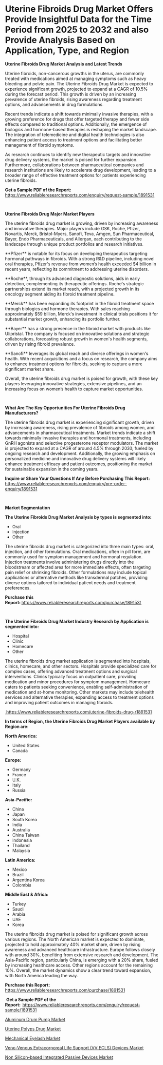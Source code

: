<p><h1>Uterine Fibroids Drug Market Offers Provide Insightful Data for the Time Period from 2025 to 2032 and also Provide Analysis Based on Application, Type, and Region</h1></p><p><strong>Uterine Fibroids Drug Market Analysis and Latest Trends</strong></p>
<p><p>Uterine fibroids, non-cancerous growths in the uterus, are commonly treated with medications aimed at managing symptoms such as heavy bleeding and pelvic pain. The Uterine Fibroids Drug Market is expected to experience significant growth, projected to expand at a CAGR of 10.5% during the forecast period. This growth is driven by an increasing prevalence of uterine fibroids, rising awareness regarding treatment options, and advancements in drug formulations.</p><p>Recent trends indicate a shift towards minimally invasive therapies, with a growing preference for drugs that offer targeted therapy and fewer side effects compared to traditional options. Additionally, the emergence of biologics and hormone-based therapies is reshaping the market landscape. The integration of telemedicine and digital health technologies is also enhancing patient access to treatment options and facilitating better management of fibroid symptoms.</p><p>As research continues to identify new therapeutic targets and innovative drug delivery systems, the market is poised for further expansion. Furthermore, collaborations between pharmaceutical companies and research institutions are likely to accelerate drug development, leading to a broader range of effective treatment options for patients experiencing uterine fibroids.</p></p>
<p><strong>Get a Sample PDF of the Report:&nbsp;</strong> <a href="https://www.reliableresearchreports.com/enquiry/request-sample/1891531?utm_campaign=121&utm_medium=2&utm_source=Github&utm_content=ia&utm_term=14012025&utm_id=uterine-fibroids-drug">https://www.reliableresearchreports.com/enquiry/request-sample/1891531</a></p>
<p>&nbsp;</p>
<p><strong>Uterine Fibroids Drug Major Market Players</strong></p>
<p><p>The uterine fibroids drug market is growing, driven by increasing awareness and innovative therapies. Major players include GSK, Roche, Pfizer, Novartis, Merck, Bristol-Myers, Sanofi, Teva, Amgen, Sun Pharmaceutical, Bayer, Endo Pharmaceuticals, and Allergan, each contributing to the landscape through unique product portfolios and research initiatives.</p><p>**Pfizer** is notable for its focus on developing therapeutics targeting hormonal pathways in fibroids. With a strong R&D pipeline, including novel oral therapies, Pfizer's revenue from women’s health exceeded $4 billion in recent years, reflecting its commitment to addressing uterine disorders.</p><p>**Roche**, through its advanced diagnostic solutions, aids in early detection, complementing its therapeutic offerings. Roche's strategic partnerships extend its market reach, with a projected growth in its oncology segment aiding its fibroid treatment pipeline.</p><p>**Merck** has been expanding its footprint in the fibroid treatment space through biologics and hormone therapies. With sales reaching approximately $59 billion, Merck's investment in clinical trials positions it for substantial market growth, enhancing its portfolio further.</p><p>**Bayer** has a strong presence in the fibroid market with products like Ulipristal. The company is focused on innovative solutions and strategic collaborations, forecasting robust growth in women's health segments, driven by rising fibroid prevalence.</p><p>**Sanofi** leverages its global reach and diverse offerings in women's health. With recent acquisitions and a focus on research, the company aims to enhance treatment options for fibroids, seeking to capture a more significant market share.</p><p>Overall, the uterine fibroids drug market is poised for growth, with these key players leveraging innovative strategies, extensive pipelines, and an increasing focus on women’s health to capture market opportunities.</p></p>
<p>&nbsp;</p>
<p><strong>What Are The Key Opportunities For Uterine Fibroids Drug Manufacturers?</strong></p>
<p><p>The uterine fibroids drug market is experiencing significant growth, driven by increasing awareness, rising prevalence of fibroids among women, and advancements in pharmaceutical treatments. Market trends indicate a shift towards minimally invasive therapies and hormonal treatments, including GnRH agonists and selective progesterone receptor modulators. The market is projected to expand at a CAGR of around 4.5% through 2030, fueled by ongoing research and development. Additionally, the growing emphasis on personalized medicine and innovative drug delivery systems will likely enhance treatment efficacy and patient outcomes, positioning the market for sustainable expansion in the coming years.</p></p>
<p><strong>Inquire or Share Your Questions If Any Before Purchasing This Report:</strong> <a href="https://www.reliableresearchreports.com/enquiry/pre-order-enquiry/1891531?utm_campaign=121&utm_medium=2&utm_source=Github&utm_content=ia&utm_term=14012025&utm_id=uterine-fibroids-drug">https://www.reliableresearchreports.com/enquiry/pre-order-enquiry/1891531</a></p>
<p>&nbsp;</p>
<p><strong>Market Segmentation</strong></p>
<p><strong>The Uterine Fibroids Drug Market Analysis by types is segmented into:</strong></p>
<p><ul><li>Oral</li><li>Injection</li><li>Other</li></ul></p>
<p><p>The uterine fibroids drug market is categorized into three main types: oral, injection, and other formulations. Oral medications, often in pill form, are commonly used for symptom management and hormonal regulation. Injection treatments involve administering drugs directly into the bloodstream or affected area for more immediate effects, often targeting pain relief or shrinking fibroids. Other formulations may include topical applications or alternative methods like transdermal patches, providing diverse options tailored to individual patient needs and treatment preferences.</p></p>
<p><strong>Purchase this Report:&nbsp;</strong><a href="https://www.reliableresearchreports.com/purchase/1891531?utm_campaign=121&utm_medium=2&utm_source=Github&utm_content=ia&utm_term=14012025&utm_id=uterine-fibroids-drug">https://www.reliableresearchreports.com/purchase/1891531</a></p>
<p>&nbsp;</p>
<p><strong>The Uterine Fibroids Drug Market Industry Research by Application is segmented into:</strong></p>
<p><ul><li>Hospital</li><li>Clinic</li><li>Homecare</li><li>Other</li></ul></p>
<p><p>The uterine fibroids drug market application is segmented into hospitals, clinics, homecare, and other sectors. Hospitals provide specialized care for complex cases, offering advanced treatment options and surgical interventions. Clinics typically focus on outpatient care, providing medication and minor procedures for symptom management. Homecare caters to patients seeking convenience, enabling self-administration of medication and at-home monitoring. Other markets may include telehealth services and alternative therapies, expanding access to treatment options and improving patient outcomes in managing fibroids.</p></p>
<p><a href="https://www.reliableresearchreports.com/uterine-fibroids-drug-r1891531?utm_campaign=121&utm_medium=2&utm_source=Github&utm_content=ia&utm_term=14012025&utm_id=uterine-fibroids-drug">&nbsp;https://www.reliableresearchreports.com/uterine-fibroids-drug-r1891531</a></p>
<p><strong>In terms of Region, the Uterine Fibroids Drug Market Players available by Region are:</strong></p>
<p>
    <p> <strong> North America: </strong>
        <ul>
            <li>United States</li>
            <li>Canada</li>
        </ul>
        </p> 
    <p> <strong> Europe: </strong>
        <ul>
            <li>Germany</li>
            <li>France</li>
            <li>U.K.</li>
            <li>Italy</li>
            <li>Russia</li>
        </ul>
        </p> 
    <p> <strong> Asia-Pacific: </strong>
        <ul>
            <li>China</li>
            <li>Japan</li>
            <li>South Korea</li>
            <li>India</li>
            <li>Australia</li>
            <li>China Taiwan</li>
            <li>Indonesia</li>
            <li>Thailand</li>
            <li>Malaysia</li>
        </ul>
        </p> 
    <p> <strong> Latin America: </strong>
        <ul>
            <li>Mexico</li>
            <li>Brazil</li>
            <li>Argentina Korea</li>
            <li>Colombia</li>
        </ul>
        </p> 
    <p> <strong> Middle East & Africa: </strong>
        <ul>
            <li>Turkey</li>
            <li>Saudi</li>
            <li>Arabia</li>
            <li>UAE</li>
            <li>Korea</li>
        </ul>
    </p>
    </p>
<p><p>The uterine fibroids drug market is poised for significant growth across various regions. The North American market is expected to dominate, projected to hold approximately 40% market share, driven by rising awareness and advanced healthcare infrastructure. Europe follows closely with around 30%, benefiting from extensive research and development. The Asia-Pacific region, particularly China, is emerging with a 20% share, fueled by increasing healthcare access. Other regions account for the remaining 10%. Overall, the market dynamics show a clear trend toward expansion, with North America leading the way.</p></p>
<p><strong>Purchase this Report: </strong><a href="https://www.reliableresearchreports.com/purchase/1891531?utm_campaign=121&utm_medium=2&utm_source=Github&utm_content=ia&utm_term=14012025&utm_id=uterine-fibroids-drug">https://www.reliableresearchreports.com/purchase/1891531</a></p>
<p>&nbsp;<strong>Get a Sample PDF of the Report:&nbsp;&nbsp;</strong><a href="https://www.reliableresearchreports.com/enquiry/request-sample/1891531?utm_campaign=121&utm_medium=2&utm_source=Github&utm_content=ia&utm_term=14012025&utm_id=uterine-fibroids-drug">https://www.reliableresearchreports.com/enquiry/request-sample/1891531</a></p>
<p><strong></strong></p>
<p><p><a href="https://github.com/sca704osol/Market-Research-Report-List-1/blob/main/aluminum-drum-pump-market.md?utm_campaign=121&utm_medium=2&utm_source=Github&utm_content=ia&utm_term=14012025&utm_id=uterine-fibroids-drug">Aluminum Drum Pump Market</a></p><p><a href="https://github.com/janraimondo83/Market-Research-Report-List-1/blob/main/uterine-polyps-drug-market.md?utm_campaign=121&utm_medium=2&utm_source=Github&utm_content=ia&utm_term=14012025&utm_id=uterine-fibroids-drug">Uterine Polyps Drug Market</a></p><p><a href="https://github.com/kbollin866/Market-Research-Report-List-1/blob/main/mechanical-eyelash-market.md?utm_campaign=121&utm_medium=2&utm_source=Github&utm_content=ia&utm_term=14012025&utm_id=uterine-fibroids-drug">Mechanical Eyelash Market</a></p><p><a href="https://github.com/sholympia197070/Market-Research-Report-List-1/blob/main/veno-venous-extracorporeal-life-support-vv-ecls-devices-market.md?utm_campaign=121&utm_medium=2&utm_source=Github&utm_content=ia&utm_term=14012025&utm_id=uterine-fibroids-drug">Veno-Venous Extracorporeal Life Support (VV ECLS) Devices Market</a></p><p><a href="https://github.com/mauripalmi/Market-Research-Report-List-5/blob/main/non-silicon-based-integrated-passive-devices-market.md?utm_campaign=121&utm_medium=2&utm_source=Github&utm_content=ia&utm_term=14012025&utm_id=uterine-fibroids-drug">Non Silicon-based Integrated Passive Devices Market</a></p></p>